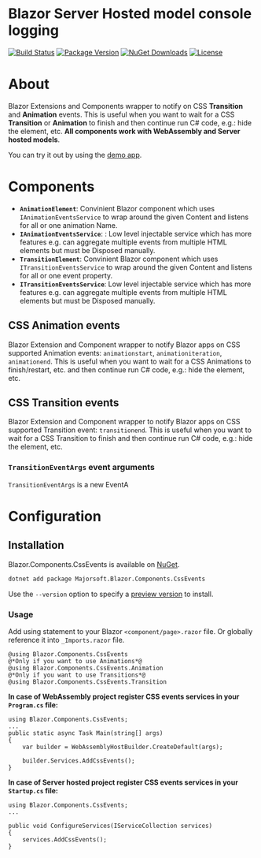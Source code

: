 Blazor Server Hosted model console logging
============
[![Build Status](https://dev.azure.com/major-soft/GitHub/_apis/build/status/blazor-components/blazor-components-build-check)](https://dev.azure.com/major-soft/GitHub/_build/latest?definitionId=6)
[![Package Version](https://img.shields.io/nuget/v/Majorsoft.Blazor.Components.CssEvents?label=Latest%20Version)](https://www.nuget.org/packages/Majorsoft.Blazor.Components.CssEvents/)
[![NuGet Downloads](https://img.shields.io/nuget/dt/Majorsoft.Blazor.Components.CssEvents?label=Downloads)](https://www.nuget.org/packages/Majorsoft.Blazor.Components.CssEvents/)
[![License](https://img.shields.io/badge/License-MIT-green.svg)](https://github.com/majorimi/blazor-components/blob/master/LICENSE)

# About

Blazor Extensions and Components wrapper to notify on CSS **Transition** and **Animation** events.
This is useful when you want to wait for a CSS **Transition** or **Animation** to finish and then continue run C# code, e.g.: hide the element, etc.
 **All components work with WebAssembly and Server hosted models**. 

You can try it out by using the [demo app](https://blazorextensions.z6.web.core.windows.net/cssevents).

# Components

- **`AnimationElement`**: Convinient Blazor component which uses `IAnimationEventsService` to wrap around the given Content and listens for all or one animation Name.
- **`IAnimationEventsService`**: : Low level injectable service which has more features e.g. can aggregate multiple events from multiple HTML elements but must be Disposed manually.
- **`TransitionElement`**:  Convinient Blazor component which uses `ITransitionEventsService` to wrap around the given Content and listens for all or one event property.
- **`ITransitionEventsService`**: Low level injectable service which has more features e.g. can aggregate multiple events from multiple HTML elements but must be Disposed manually.

## CSS Animation events

Blazor Extension and Component wrapper to notify Blazor apps on CSS supported Animation events: `animationstart`, `animationiteration`, `animationend`. 
This is useful when you want to wait for a CSS Animations to finish/restart, etc. and then continue run C# code, e.g.: hide the element, etc.

## CSS Transition events

Blazor Extension and Component wrapper to notify Blazor apps on CSS supported Transition event: `transitionend`. 
This is useful when you want to wait for a CSS Transition to finish and then continue run C# code, e.g.: hide the element, etc.

### `TransitionEventArgs` event arguments
`TransitionEventArgs` is a new EventA


# Configuration

## Installation

Blazor.Components.CssEvents is available on [NuGet](https://www.nuget.org/packages/Majorsoft.Blazor.Components.CssEvents). 

```sh
dotnet add package Majorsoft.Blazor.Components.CssEvents
```
Use the `--version` option to specify a [preview version](https://www.nuget.org/packages/Majorsoft.Blazor.Components.CssEvents/absoluteLatest) to install.

### Usage

Add using statement to your Blazor `<component/page>.razor` file. Or globally reference it into `_Imports.razor` file.

```
@using Blazor.Components.CssEvents
@*Only if you want to use Animations*@
@using Blazor.Components.CssEvents.Animation
@*Only if you want to use Transitions*@
@using Blazor.Components.CssEvents.Transition
```


**In case of WebAssembly project register CSS events services in your `Program.cs` file:**
```
using Blazor.Components.CssEvents;
...
public static async Task Main(string[] args)
{
	var builder = WebAssemblyHostBuilder.CreateDefault(args);

	builder.Services.AddCssEvents();
}
```

**In case of Server hosted project register CSS events services in your `Startup.cs` file:**
```
using Blazor.Components.CssEvents;
...

public void ConfigureServices(IServiceCollection services)
{
	services.AddCssEvents();
}
```